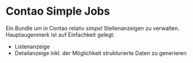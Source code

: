 # Contao Simple Jobs

Ein Bundle um in Contao relativ _simpel_ Stellenanzeigen zu verwalten. Hauptaugenmerk ist auf Einfachkeit gelegt:

- Listenanzeige
- Detailanzeige inkl. der Möglichkeit strukturierte Daten zu generieren
